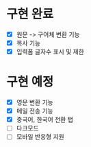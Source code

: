 # 구현 완료
- [x] 원문 -> 구어체 변환 기능
- [x] 복사 기능
- [x] 입력폼 글자수 표시 및 제한

# 구현 예정
- [x] 영문 변환 기능
- [x] 메일 전송 기능
- [x] 중국어, 한국어 전환 탭
- [ ] 다크모드
- [ ] 모바일 반응형 지원

